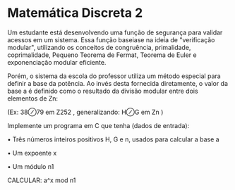# Matemática Discreta 2

Um estudante está desenvolvendo uma função de segurança para validar acessos em um sistema. Essa função baseiase
na ideia de "verificação modular", utilizando os conceitos de congruência, primalidade, coprimalidade, Pequeno
Teorema de Fermat, Teorema de Euler e exponenciação modular eficiente.

Porém, o sistema da escola do professor utiliza um método especial para definir a base da potência. Ao invés desta
fornecida diretamente, o valor da base a é definido como o resultado da divisão modular entre dois elementos de
Zn:

(Ex: 38⊘79 em Z252 , generalizando: H⊘G em Zn )

Implemente um programa em C que tenha (dados de entrada):

  • Três números inteiros positivos H, G e n, usados para calcular a base a

  • Um expoente x

  • Um módulo n1

CALCULAR: a^x mod n1

